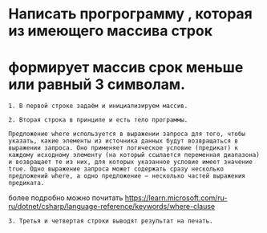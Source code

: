 # Написать прогрограмму , которая из имеющего массива строк 
#        формирует массив срок меньше или равный 3 символам.

    1. В первой строке задаём и инициализируем массив.

    2. Вторая строка в принципе и есть тело программы.

    Предложение where используется в выражении запроса для того, чтобы указать, какие элементы из источника данных будут возвращаться в выражении запроса. Оно применяет логическое условие (предикат) к каждому исходному элементу (на который ссылается переменная диапазона) и возвращает те из них, для которых указанное условие имеет значение true. Одно выражение запроса может содержать сразу несколько предложений where, а одно предложение — несколько частей выражения предиката.

более подробно можно почитать <https://learn.microsoft.com/ru-ru/dotnet/csharp/language-reference/keywords/where-clause>

    3. Третья и четвертая строки выводят результат на печать.